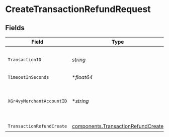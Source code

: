 # CreateTransactionRefundRequest


## Fields

| Field                                                                                    | Type                                                                                     | Required                                                                                 | Description                                                                              | Example                                                                                  |
| ---------------------------------------------------------------------------------------- | ---------------------------------------------------------------------------------------- | ---------------------------------------------------------------------------------------- | ---------------------------------------------------------------------------------------- | ---------------------------------------------------------------------------------------- |
| `TransactionID`                                                                          | *string*                                                                                 | :heavy_check_mark:                                                                       | N/A                                                                                      | 7099948d-7286-47e4-aad8-b68f7eb44591                                                     |
| `TimeoutInSeconds`                                                                       | **float64*                                                                               | :heavy_minus_sign:                                                                       | N/A                                                                                      |                                                                                          |
| `XGr4vyMerchantAccountID`                                                                | **string*                                                                                | :heavy_minus_sign:                                                                       | The ID of the merchant account to use for this request.                                  | default                                                                                  |
| `TransactionRefundCreate`                                                                | [components.TransactionRefundCreate](../../models/components/transactionrefundcreate.md) | :heavy_check_mark:                                                                       | N/A                                                                                      |                                                                                          |